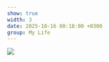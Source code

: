 ```yaml
---
show: true
width: 3
date: 2025-10-16 00:18:00 +0300
group: My Life
---
```

<div>
    <img data-src="{{ '/assets/images/etc/mylife/GryJNTHXYAAedhM.jpg' | relative_url }}" class="lazy w-100 rounded-xl" src="{{ '/assets/images/empty_300x200.png' | relative_url }}">
</div>
